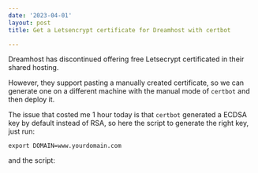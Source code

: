 ```yaml
---
date: '2023-04-01'
layout: post
title: Get a Letsencrypt certificate for Dreamhost with certbot

---
```


Dreamhost has discontinued offering free Letsecrypt certificated in their shared hosting.

However, they support pasting a manually created certificate, so we can generate one
on a different machine with the manual mode of `certbot` and then deploy it.

The issue that costed me 1 hour today is that `certbot` generated a ECDSA key by default
instead of RSA, so here the script to generate the right key,
just run:

    export DOMAIN=www.yourdomain.com

and the script:

<script src="https://gist.github.com/zonca/3bfe7bceb1f7b1a01c2048361aaf87cd.js"></script>
